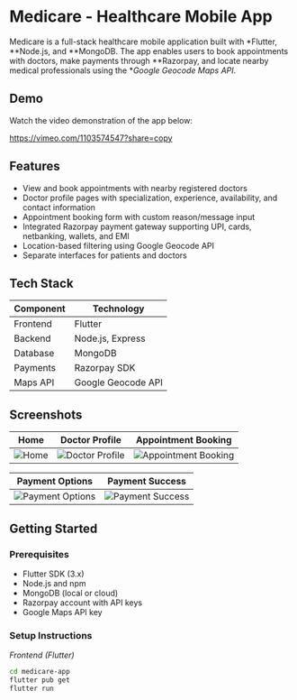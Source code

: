 # Medicare - Healthcare Mobile App

Medicare is a full-stack healthcare mobile application built with *Flutter, **Node.js, and **MongoDB. The app enables users to book appointments with doctors, make payments through **Razorpay, and locate nearby medical professionals using the **Google Geocode Maps API*.

## Demo

Watch the video demonstration of the app below:

https://vimeo.com/1103574547?share=copy

## Features

- View and book appointments with nearby registered doctors
- Doctor profile pages with specialization, experience, availability, and contact information
- Appointment booking form with custom reason/message input
- Integrated Razorpay payment gateway supporting UPI, cards, netbanking, wallets, and EMI
- Location-based filtering using Google Geocode API
- Separate interfaces for patients and doctors

## Tech Stack

| Component   | Technology         |
|------------|--------------------|
| Frontend   | Flutter             |
| Backend    | Node.js, Express    |
| Database   | MongoDB             |
| Payments   | Razorpay SDK        |
| Maps API   | Google Geocode API  |

## Screenshots

| Home | Doctor Profile | Appointment Booking |
|------|----------------|---------------------|
| ![Home](https://github.com/user-attachments/assets/00446edd-a1c3-4d5d-b4b5-5f3bcde05248) | ![Doctor Profile](https://github.com/user-attachments/assets/1eafb8b5-cc61-44f1-8c9f-c4fcba7d1bc2) | ![Appointment Booking](https://github.com/user-attachments/assets/d611495d-2aec-449c-92b6-168b38d98374) |

| Payment Options | Payment Success |
|------------------|----------------|
| ![Payment Options](https://github.com/user-attachments/assets/5c6a3fc2-5c77-4f8b-9405-e5b7ab07c568) | ![Payment Success](https://github.com/user-attachments/assets/ed582ba4-d0ef-4bba-b52c-79700e691bea) |


## Getting Started

### Prerequisites

- Flutter SDK (3.x)
- Node.js and npm
- MongoDB (local or cloud)
- Razorpay account with API keys
- Google Maps API key

### Setup Instructions

*Frontend (Flutter)*

```bash
cd medicare-app
flutter pub get
flutter run
 
 

